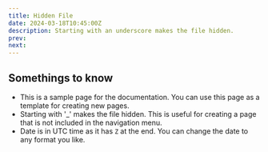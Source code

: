 ```yaml
---
title: Hidden File
date: 2024-03-18T10:45:00Z
description: Starting with an underscore makes the file hidden.
prev:
next:
---
```


## Somethings to know

- This is a sample page for the documentation. You can use this page as a template for creating new pages.
- Starting with '\_' makes the file hidden. This is useful for creating a page that is not included in the navigation menu.
- Date is in UTC time as it has `Z` at the end. You can change the date to any format you like.
